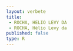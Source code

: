 ```yaml
---
layout: verbete
title:
 - ROCHA, HELIO LEVY DA
 - ROCHA, Hélio Levy da
published: false
type: R
---
```


